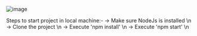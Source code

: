 ![image](https://user-images.githubusercontent.com/20161529/211837328-47c04046-27a2-4cb3-85c7-6a155b545970.png)

Steps to start project in local machine:-
-> Make sure NodeJs is installed \n
-> Clone the project \n
-> Execute 'npm install' \n
-> Execute 'npm start' \n
